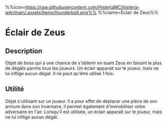 %%icon=https://raw.githubusercontent.com/HisteriaMC/histeria-wiki/main/.assets/items/thunderbolt.png%%
%%name=Éclair de Zeus%%

# Éclair de Zeus

## Description
Objet de boss qui a une chance de s'obtenir en tuant Zeus en faisant le plus de dégâts parmis tous les joueurs. 
Un éclair apparait sur le joueur, mais ne lui inflige aucun dégat. Il ne peut qu'être utilisé 1 fois.

## Utilité
Objet s'utilisant sur un joueur. Il a pour effet de déplacer une pièce de son armure dans son inventaire, il permet également d'immobiliser votre adversaire en l'air. Lorsqu'il est utilisée, un éclair apparaît sur le joueur, mais ne lui inflige aucun dégât. 
